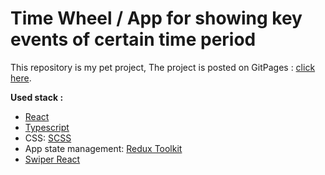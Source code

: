 # Time Wheel / App for showing key events of certain time period

This repository is my pet project, The project is posted on GitPages  : [click here](https://rubylnic.github.io/timewheel/).

**Used stack :** 
+	[React](https://reactjs.org/)
+	[Typescript](https://www.typescriptlang.org/)
 + CSS: [SCSS](https://sass-lang.com/) 
 + App state management:  [Redux Toolkit](https://redux-toolkit.js.org/) 
 + [Swiper React](https://swiperjs.com/react)
